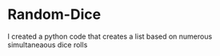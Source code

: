 # Random-Dice
I created a python code that creates a list based on numerous simultaneaous dice rolls

